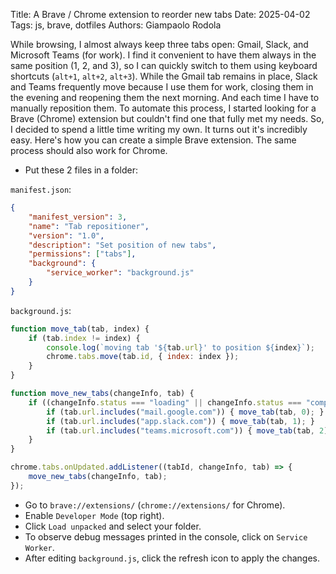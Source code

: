 Title: A Brave / Chrome extension to reorder new tabs
Date: 2025-04-02
Tags: js, brave, dotfiles
Authors: Giampaolo Rodola

While browsing, I almost always keep three tabs open: Gmail, Slack, and
Microsoft Teams (for work). I find it convenient to have them always in the
same position (1, 2, and 3), so I can quickly switch to them using keyboard
shortcuts (`alt+1`, `alt+2`, `alt+3`). While the Gmail tab remains in place,
Slack and Teams frequently move because I use them for work, closing them in
the evening and reopening them the next morning. And each time I have to
manually reposition them. To automate this process, I started looking for a
Brave (Chrome) extension but couldn't find one that fully met my needs. So, I
decided to spend a little time writing my own. It turns out it's incredibly
easy. Here's how you can create a simple Brave extension. The same process
should also work for Chrome.

- Put these 2 files in a folder:

`manifest.json`:

```json
{
    "manifest_version": 3,
    "name": "Tab repositioner",
    "version": "1.0",
    "description": "Set position of new tabs",
    "permissions": ["tabs"],
    "background": {
        "service_worker": "background.js"
    }
}
```

`background.js`:

```js
function move_tab(tab, index) {
    if (tab.index != index) {
        console.log(`moving tab '${tab.url}' to position ${index}`);
        chrome.tabs.move(tab.id, { index: index });
    }
}

function move_new_tabs(changeInfo, tab) {
    if ((changeInfo.status === "loading" || changeInfo.status === "complete") && tab.url) {
        if (tab.url.includes("mail.google.com")) { move_tab(tab, 0); }
        if (tab.url.includes("app.slack.com")) { move_tab(tab, 1); }
        if (tab.url.includes("teams.microsoft.com")) { move_tab(tab, 2); }
    }
}

chrome.tabs.onUpdated.addListener((tabId, changeInfo, tab) => {
    move_new_tabs(changeInfo, tab);
});
```

- Go to `brave://extensions/` (`chrome://extensions/` for Chrome).
- Enable `Developer Mode` (top right).
- Click `Load unpacked` and select your folder.
- To observe debug messages printed in the console, click on `Service Worker`.
- After editing `background.js`, click the refresh icon to apply the changes.
